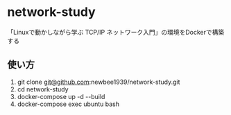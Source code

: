 # network-study
「Linuxで動かしながら学ぶ TCP/IP ネットワーク入門」の環境をDockerで構築する

## 使い方
1. git clone git@github.com:newbee1939/network-study.git
2. cd network-study
3. docker-compose up -d --build 
4. docker-compose exec ubuntu bash
